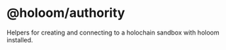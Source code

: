 # @holoom/authority

Helpers for creating and connecting to a holochain sandbox with holoom installed.
